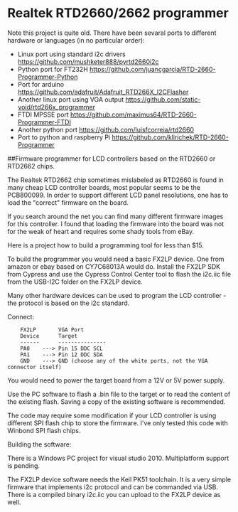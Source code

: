 Realtek RTD2660/2662 programmer
===============================

Note this project is quite old. There have been sevaral ports to different hardware or languages (in no particular order):
+ Linux port using standard i2c drivers <https://github.com/mushketer888/pyrtd2660i2c>
+ Python port for FT232H <https://github.com/juancgarcia/RTD-2660-Programmer-Python>
+ Port for arduino <https://github.com/adafruit/Adafruit_RTD266X_I2CFlasher>
+ Another linux port using VGA output <https://github.com/static-void/rtd266x_programmer>
+ FTDI MPSSE port <https://github.com/maximus64/RTD-2660-Programmer-FTDI>
+ Another python port <https://github.com/luisfcorreia/rtd2660>
+ Port to python and raspberry Pi <https://github.com/klirichek/RTD-2660-Programmer>

##Firmware programmer for LCD controllers based on the RTD2660 or RTD2662 chips.

The Realtek RTD2662 chip sometimes mislabeled as RTD2660 is found in many cheap LCD controller boards, most popular seems to be the PCB800099. In order to support different LCD panel resolutions, one has to load the "correct" firmware on the board.

If you search around the net you can find many different firmware images for this controller. I found that loading the firmware into the board was not for the weak of heart and requires some shady tools from eBay.

Here is a project how to build a programming tool for less than $15.

To build the programmer you would need a basic FX2LP device. One from amazon or ebay based on CY7C68013A would do. Install the FX2LP SDK from Cypress and use the Cypress Control Center tool to flash the i2c.iic file from the USB-I2C folder on the FX2LP device.

Many other hardware devices can be used to program the LCD controller - the protocol is based on the i2c standard.

Connect:
```
    FX2LP       VGA Port
    Device      Target
    ------      ---------------
    PA0    ---> Pin 15 DDC SCL
    PA1    ---> Pin 12 DDC SDA
    GND    ---> GND (choose any of the white ports, not the VGA connector itself)
```
You would need to power the target board from a 12V or 5V power supply.

Use the PC software to flash a .bin file to the target or to read the content of the existing flash. Saving a copy of the existing software is recommended.

The code may require some modification if your LCD controller is using different SPI flash chip to store the firmware. I've only tested this code with Winbond SPI flash chips.

Building the software:

There is a Windows PC project for visual studio 2010. Multiplatform support is pending.

The FX2LP device software needs the Keil PK51 toolchain.  It is a very simple firmware that implements i2c protocol and can be commanded via USB. There is a compiled binary i2c.iic you can upload to the FX2LP device as well.

